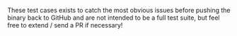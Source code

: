 These test cases exists to catch the most obvious issues before pushing the binary back to GitHub
and are not intended to be a full test suite, but feel free to extend / send a PR if necessary!

